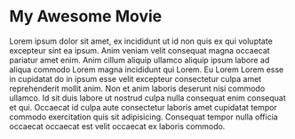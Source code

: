 # My Awesome Movie

Lorem ipsum dolor sit amet, ex incididunt ut id non quis ex qui voluptate excepteur sint ea ipsum.
Anim veniam velit consequat magna occaecat pariatur amet enim.
Anim cillum aliquip ullamco aliquip ipsum labore ad aliqua commodo Lorem magna incididunt qui Lorem.
Eu Lorem Lorem esse in cupidatat do in ipsum esse velit excepteur consectetur culpa amet reprehenderit
mollit anim. Non et anim laboris deserunt nisi commodo ullamco. Id sit duis labore ut nostrud
culpa nulla consequat enim consequat et qui. Occaecat id culpa aute consectetur laboris amet
cupidatat tempor commodo exercitation quis sit adipisicing. Consequat tempor nulla officia
occaecat occaecat est velit occaecat ex laboris commodo.
